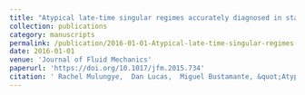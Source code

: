 ```yaml
---
title: "Atypical late-time singular regimes accurately diagnosed in stagnation-point-type solutions of 3D Euler flows"
collection: publications
category: manuscripts
permalink: /publication/2016-01-01-Atypical-late-time-singular-regimes-accurately-diagnosed-in-stagnation-point-type-solutions-of-3D-Euler-flows
date: 2016-01-01
venue: 'Journal of Fluid Mechanics'
paperurl: 'https://doi.org/10.1017/jfm.2015.734'
citation: ' Rachel Mulungye,  Dan Lucas,  Miguel Bustamante, &quot;Atypical late-time singular regimes accurately diagnosed in stagnation-point-type solutions of 3D Euler flows.&quot; Journal of Fluid Mechanics, 2016.'
---
```


